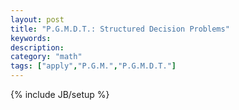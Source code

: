 ```yaml
---
layout: post
title: "P.G.M.D.T.: Structured Decision Problems"
keywords:  
description: 
category: "math"
tags: ["apply","P.G.M.","P.G.M.D.T."]
---
```

{% include JB/setup %}
